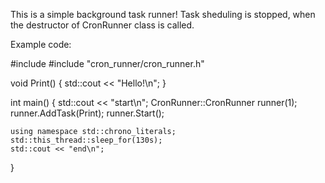 This is a simple background task runner!
Task sheduling is stopped, when the destructor of CronRunner class is called.

Example code:

#include <iostream>
#include "cron_runner/cron_runner.h"

void Print() {
    std::cout << "Hello!\n";
}

int main() {
    std::cout << "start\n";
    CronRunner::CronRunner runner(1);
    runner.AddTask(Print);
    runner.Start();


    using namespace std::chrono_literals;
    std::this_thread::sleep_for(130s);
    std::cout << "end\n";
}
